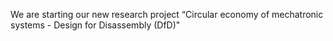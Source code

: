---
---

We are starting our new research project “Circular economy of mechatronic systems - Design for Disassembly (DfD)"